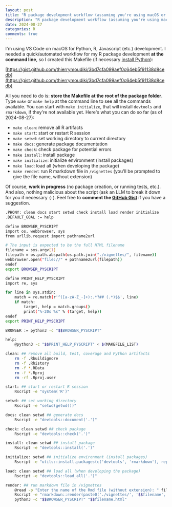 ```yaml
---
layout: post
title: "R package development workflow (assuming you're using macOS or Linux)"
description: "R package development workflow (assuming you're using macOS or Linux)"
date: 2024-08-27
categories: R
comments: true
---
```


I'm using VS Code on macOS for Python, R, Javascript (etc.) 
development. I needed a quick/automated workflow for my R 
package development **at the command line**, so I created 
this Makefile (if necessary [install Python](https://www.python.org/downloads/)): 

[https://gist.github.com/thierrymoudiki/3bd7cfa099aef0c64eb5f91138d8cedb](https://gist.github.com/thierrymoudiki/3bd7cfa099aef0c64eb5f91138d8cedb)

All you need to do is: **store the Makefile at the root of the package folder**. 
Type `make` or `make help` at the command line to see all the commands available. You can start with `make initialize`, that will install `devtools` and `rmarkdown`, if they're not available yet. Here's what you can do so far (as of 2024-08-27): 

- `make clean`: remove all R artifacts
- `make start`: start or restart R session
- `make setwd`: set working directory to current directory
- `make docs`: generate package documentation
- `make check`: check package for potential errors
- `make install`: install package
- `make initialize`: initialize environment (install packages)
- `make load`: load all (when developing the package)
- `make render`: run R markdown file in `/vignettes` (you'll be prompted to give the file name, without extension)

Of course, **work in progress** (no package creation, or running tests, etc.). And also, nothing malicious about the script (ask an LLM to break it down for you if necessary :) ). Feel free to **comment the [GitHub Gist](https://gist.github.com/thierrymoudiki/3bd7cfa099aef0c64eb5f91138d8cedb)** if you have a suggestion.


```bash
.PHONY: clean docs start setwd check install load render initialize
.DEFAULT_GOAL := help

define BROWSER_PYSCRIPT
import os, webbrowser, sys
from urllib.request import pathname2url

# The input is expected to be the full HTML filename
filename = sys.argv[1]
filepath = os.path.abspath(os.path.join("./vignettes/", filename))
webbrowser.open("file://" + pathname2url(filepath))
endef
export BROWSER_PYSCRIPT

define PRINT_HELP_PYSCRIPT
import re, sys

for line in sys.stdin:
	match = re.match(r'^([a-zA-Z_-]+):.*?## (.*)$$', line)
	if match:
		target, help = match.groups()
		print("%-20s %s" % (target, help))
endef
export PRINT_HELP_PYSCRIPT

BROWSER := python3 -c "$$BROWSER_PYSCRIPT"

help:
	@python3 -c "$$PRINT_HELP_PYSCRIPT" < $(MAKEFILE_LIST)

clean: ## remove all build, test, coverage and Python artifacts
	rm -f .Rbuildignore
	rm -f .Rhistory
	rm -f *.RData
	rm -f *.Rproj
	rm -rf .Rproj.user

start: ## start or restart R session
	Rscript -e "system('R')"

setwd: ## set working directory
	Rscript -e "setwd(getwd())"

docs: clean setwd ## generate docs		
	Rscript -e "devtools::document('.')"

check: clean setwd ## check package
	Rscript -e "devtools::check('.')"

install: clean setwd ## install package
	Rscript -e "devtools::install('.')"	

initialize: setwd ## initialize environment (install packages)
	Rscript -e "utils::install.packages(c('devtools', 'rmarkdown'), repos='https://cloud.r-project.org')"		

load: clean setwd ## load all (when developing the package)
	Rscript -e "devtools::load_all('.')"

render: ## run markdown file in /vignettes
	@read -p "Enter the name of the Rmd file (without extension): " filename; \
	Rscript -e "rmarkdown::render(paste0('./vignettes/', '$$filename', '.Rmd'))"; \
	python3 -c "$$BROWSER_PYSCRIPT" "$$filename.html"
```


